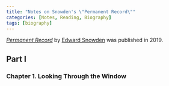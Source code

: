 ```yaml
---
title: "Notes on Snowden's \"Permanent Record\""
categories: [Notes, Reading, Biography]
tags: [biography]
---
```


[*Permanent Record*](https://www.amazon.com/dp/1250237238) by [Edward Snowden](https://twitter.com/snowden) was published in 2019.

## Part I

### Chapter 1. Looking Through the Window
